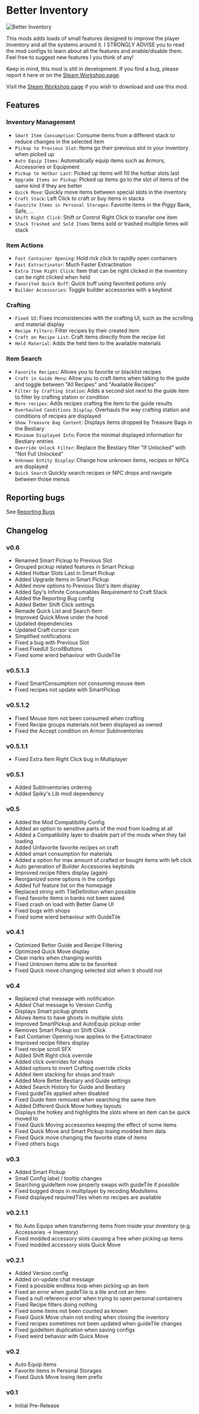 # Better Inventory
![Better Inventory](icon_workshop.png)

This mods adds loads of small features designed to improve the player Inventory and all the systems around it.
I STRONGLY ADVISE you to read the mod configs to learn about all the features and enable/disable them.
Feel free to suggest new features I you think of any! 

Keep in mind, this mod is still in development. If you find a bug, please report it here or on the [Steam Workshop page](https://steamcommunity.com/sharedfiles/filedetails/?id=3074374647).

Visit the [Steam Workshop page](https://steamcommunity.com/sharedfiles/filedetails/?id=3074374647) if you wish to download and use this mod.


## Features

### Inventory Management
- `Smart Item Consumption`: Consume items from a different stack to reduce changes in the selected item
- `Pickup to Previous Slot`: Items go their previous slot in your inventory when picked up
- `Auto Equip Items`:  Automatically equip items such as Armors, Accessories or Equipment
- `Pickup to Hotbar Last`: Picked up items will fill the hotbar slots last
- `Upgrade Items on Pickup`: Picked up items go to the slot of items of the same kind if they are better
- `Quick Move`: Quickly move items between special slots in the inventory
- `Craft Stack`: Left Click to craft or buy items in stacks
- `Favorite Items in Personal Storages`: Favorite items in the Piggy Bank, Safe, ...
- `Shift Right Click`: Shift or Control Right Click to transfer one item
- `Stack Trashed and Sold Items` Items sold or trashed multiple times will stack

### Item Actions
- `Fast Container Opening`: Hold rick click to rapidly open containers
- `Fast Extractinator`: Much Faster Extractination
- `Extra Item Right Click`: Item that can be right clicked in the inventory can be right clicked when held
- `Favorited Quick Buff`: Quick buff using favorited potions only
- `Builder Accessories`: Toggle builder accessories with a keybind

### Crafting
- `Fixed UI`: Fixes inconsistencies with the crafting UI, such as the scrolling and material display
- `Recipe Filters`: Filter recipes by their created item
- `Craft on Recipe List`: Craft items directly from the recipe list
- `Held Material`: Adds the held item to the available materials

### Item Search
- `Favorite Recipes`: Allows you to favorite or blacklist recipes
- `Craft in Guide Menu`: Allow you to craft items when talking to the guide and toggle between "All Recipes" and "Available Recipes"
- `Filter by Crafting Station`: Adds a second slot next to the guide item to filter by crafting station or condition
- `More recipes`: Adds recipes crafting the item to the guide results
- `Overhauled Conditions Display`: Overhauls the way crafting station and conditions of recipes are displayed
- `Show Treasure Bag Content`: Displays items dropped by Treasure Bags in the Bestiary
- `Minimum Displayed Info`: Force the minimal displayed information for Bestiary entries
- `Override Unlock Filter`: Replace the Bestiary filter "If Unlocked" with "Not Full Unlocked"
- `Unknown Entity Display`: Change how unknown items, recipes or NPCs are displayed
- `Quick Search` Quickly search recipes or NPC drops and navigate between those menus

## Reporting bugs
See [Reporting Bugs](ReportingBugs.md)

## Changelog

### v0.6
- Renamed Smart Pickup to Previous Slot
- Grouped pickup related features in Smart Pickup
- Added Hotbar Slots Last in Smart Pickup
- Added Upgrade Items in Smart Pickup
- Added more options to Previous Slot's item display
- Added Spy's Infinite Consumables Requirement to Craft Stack
- Added the Reporting Bug config
- Added Better Shift Click settings
- Remade Quick List and Search Item
- Improved Quick Move under the hood
- Updated dependencies
- Updated Craft cursor icon
- Simplified notifications
- Fixed a bug with Previous Slot
- Fixed FixedUI ScrollButtons
- Fixed some wierd behaviour with GuideTile

### v0.5.1.3
- Fixed SmartConsumption not consuming mouse item
- Fixed recipes not update with SmartPickup

### v0.5.1.2
- Fixed Mouse item not been consumed when crafting
- Fixed Recipe groups materials not been displayed as owned
- Fixed the Accept condition on Armor SubInventories

### v0.5.1.1
- Fixed Extra Item Right Click bug in Multiplayer

### v0.5.1
- Added SubInventories ordering
- Added Spiky's Lib mod dependency

### v0.5
- Added the Mod Compatibility Config
- Added an option to sensitive parts of the mod from loading at all
- Added a Compatibility layer to disable part of the mods when they fail loading
- Added Unfavorite favorite recipes on craft
- Added smart consumption for materials
- Added a option for max amount of crafted or bought items with left click
- Auto generation of Builder Accessories keybinds
- Improved recipe filters display (again)
- Reorganized some options in the configs
- Added full feature list on the homepage
- Replaced string with TileDefinition when possible
- Fixed favorite items in banks not been saved
- Fixed crash on load with Better Game UI
- Fixed bugs with shops
- Fixed some wierd behaviour with GuideTile

### v0.4.1
- Optimized Better Guide and Recipe Filtering
- Optimized Quick Move display
- Clear marks when changing worlds
- Fixed Unknown items able to be favorited
- Fixed Quick move changing selected slot when it should not

### v0.4
- Replaced chat message with notification
- Added Chat message to Version Config
- Displays Smart pickup ghosts
- Allows items to have ghosts in multiple slots
- Improved SmartPickup and AutoEquip pickup order
- Removes Smart Pickup on Shift Click
- Fast Container Opening now applies to the Extractinator
- Improved recipe filters display
- Fixed recipe scroll SFX
- Added Shift Right click override
- Added click overrides for shops
- Added options to invert Crafting override clicks
- Added item stacking for shops and trash
- Added More Better Bestiary and Guide settings
- Added Search History for Guide and Bestiary
- Fixed guideTile applied when disabled
- Fixed Guide Item removed when searching the same item
- Added Different Quick Move hotkey layouts
- Displays the hotkey and highlights the slots where an item can be quick moved to
- Fixed Quick Moving accessories keeping the effect of some items
- Fixed Quick Move and Smart Pickup losing modded item data
- Fixed Quick move changing the favorite state of items
- Fixed others bugs

### v0.3
- Added Smart Pickup
- Small Config label / tooltip changes
- Searching guideItem now properly swaps with guideTile if possible
- Fixed bugged drops in multiplayer by recoding ModsItems
- Fixed displayed requiredTiles when no recipes are available

### v0.2.1.1
- No Auto Equips when transferring items from inside your inventory (e.g. Accessories -> Inventory)
- Fixed modded accessory slots causing a free when picking up items
- Fixed modded accessory slots Quick Move

### v0.2.1
- Added Version config
- Added on-update chat message
- Fixed a possible endless loop when picking up an item
- Fixed an error when guideTile is a tile and not an item			
- Fixed a null reference error when trying to open personal containers
- Fixed Recipe filters doing nothing
- Fixed some items not been counted as known
- Fixed Quick Move chain not ending when closing the inventory
- Fixed recipes sometimes not been updated when guideTile changes
- Fixed guideItem duplication when saving configs
- Fixed weird behavior with Quick Move

### v0.2
- Auto Equip items
- Favorite items in Personal Storages
- Fixed Quick Move losing item prefix

### v0.1
- Initial Pre-Release